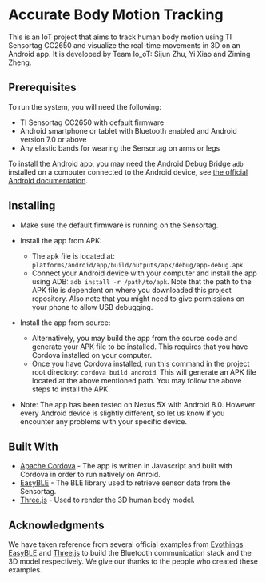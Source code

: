 # Accurate Body Motion Tracking

This is an IoT project that aims to track human body motion using TI Sensortag CC2650 and visualize the real-time movements in 3D on an Android app. It is developed by Team Io_oT: Sijun Zhu, Yi Xiao and Ziming Zheng.

## Prerequisites

To run the system, you will need the following:
* TI Sensortag CC2650 with default firmware
* Android smartphone or tablet with Bluetooth enabled and Android version 7.0 or above
* Any elastic bands for wearing the Sensortag on arms or legs

To install the Android app, you may need the Android Debug Bridge `adb` installed on a computer connected to the Android device, see [the official Android documentation](https://developer.android.com/studio/command-line/adb).

## Installing

* Make sure the default firmware is running on the Sensortag.
* Install the app from APK: 
    * The apk file is located at: `platforms/android/app/build/outputs/apk/debug/app-debug.apk`.
    * Connect your Android device with your computer and install the app using ADB: `adb install -r /path/to/apk`. Note that the path to the APK file is dependent on where you downloaded this project repository. Also note that you might need to give permissions on your phone to allow USB debugging.

* Install the app from source:
    * Alternatively, you may build the app from the source code and generate your APK file to be installed. This requires that you have Cordova installed on your computer.
    * Once you have Cordova installed, run this command in the project root directory: `cordova build android`. This will generate an APK file located at the above mentioned path. You may follow the above steps to install the APK.

* Note: The app has been tested on Nexus 5X with Android 8.0. However every Android device is slightly different, so let us know if you encounter any problems with your specific device.

## Built With

* [Apache Cordova](https://cordova.apache.org) - The app is written in Javascript and built with Cordova in order to run natively on Anroid.
* [EasyBLE](https://evothings.com/doc/lib-doc/evothings.easyble.html) - The BLE library used to retrieve sensor data from the Sensortag.  
* [Three.js](https://threejs.org/) - Used to render the 3D human body model.

## Acknowledgments

We have taken reference from several official examples from [Evothings EasyBLE](https://evothings.com/doc/examples/examples.html) and [Three.js](https://threejs.org/examples/) to build the Bluetooth communication stack and the 3D model respectively. We give our thanks to the people who created these examples.
